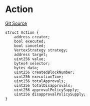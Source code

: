 # Action
[Git Source](https://github.com/llama-community/vertex-v1/blob/83b309a51fc2f6da39eb1375052e39a13b1b0915/src/utils/Structs.sol)


```solidity
struct Action {
    address creator;
    bool executed;
    bool canceled;
    VertexStrategy strategy;
    address target;
    uint256 value;
    bytes4 selector;
    bytes data;
    uint256 createdBlockNumber;
    uint256 executionTime;
    uint256 totalApprovals;
    uint256 totalDisapprovals;
    uint256 approvalPolicySupply;
    uint256 disapprovalPolicySupply;
}
```

